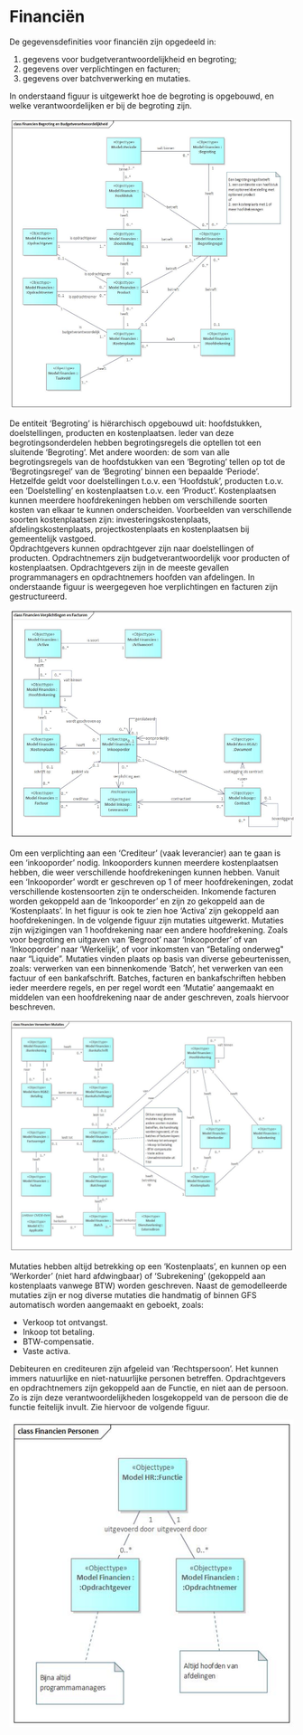 # Financiën

De gegevensdefinities voor financiën zijn opgedeeld in:

1. gegevens voor budgetverantwoordelijkheid en begroting;
2. gegevens over verplichtingen en facturen;
3. gegevens over batchverwerking en mutaties.

In onderstaand figuur is uitgewerkt hoe de begroting is opgebouwd, en welke verantwoordelijken er bij de begroting zijn.

![Begroting en Budget Financiën][financienBegrotingEnBudget]

De entiteit ‘Begroting’ is hiërarchisch opgebouwd uit: hoofdstukken, doelstellingen, producten en kostenplaatsen. Ieder van deze begrotingsonderdelen hebben begrotingsregels die optellen tot een sluitende ‘Begroting’. Met andere woorden: de som van alle begrotingsregels van de hoofdstukken van een ‘Begroting’ tellen op tot de ‘Begrotingsregel’ van de ‘Begroting’ binnen een bepaalde ‘Periode’. Hetzelfde geldt voor doelstellingen t.o.v. een ‘Hoofdstuk’, producten t.o.v. een ‘Doelstelling’ en kostenplaatsen t.o.v. een ‘Product’.
Kostenplaatsen kunnen meerdere hoofdrekeningen hebben om verschillende soorten kosten van elkaar te kunnen onderscheiden. Voorbeelden van verschillende soorten kostenplaatsen zijn: investeringskostenplaats, afdelingskostenplaats, projectkostenplaats en kostenplaatsen bij gemeentelijk vastgoed.  
Opdrachtgevers kunnen opdrachtgever zijn naar doelstellingen of producten. Opdrachtnemers zijn budgetverantwoordelijk voor producten of kostenplaatsen. Opdrachtgevers zijn in de meeste gevallen programmanagers en opdrachtnemers hoofden van afdelingen.
In onderstaande figuur is weergegeven hoe verplichtingen en facturen zijn gestructureerd.

![Verplichtingen en Facturen Financiën][financienVerplichtingenEnFacturen]

Om een verplichting aan een ‘Crediteur’ (vaak leverancier) aan te gaan is een ‘inkooporder’ nodig. Inkooporders kunnen meerdere kostenplaatsen hebben, die weer verschillende hoofdrekeningen kunnen hebben. Vanuit een ‘Inkooporder’ wordt er geschreven op 1 of meer hoofdrekeningen, zodat verschillende kostensoorten zijn te onderscheiden.  Inkomende facturen worden gekoppeld aan de ‘Inkooporder’ en zijn zo gekoppeld aan de ‘Kostenplaats’. In het figuur is ook te zien hoe ‘Activa’ zijn gekoppeld aan hoofdrekeningen.
In de volgende figuur zijn mutaties uitgewerkt. Mutaties zijn wijzigingen van 1 hoofdrekening naar een andere hoofdrekening. Zoals voor begroting en uitgaven van ‘Begroot’ naar ‘Inkooporder’ of van ‘Inkooporder’ naar ‘Werkelijk’, of voor inkomsten van “Betaling onderweg" naar  “Liquide”.
Mutaties vinden plaats op basis van diverse gebeurtenissen, zoals: verwerken van een binnenkomende ‘Batch’, het verwerken van een factuur of een bankafschrift. Batches, facturen en bankafschriften hebben ieder meerdere regels, en per regel wordt een ‘Mutatie’ aangemaakt en middelen van een hoofdrekening naar de ander geschreven, zoals hiervoor beschreven.

![Verwerken Mutaties Financiën][financienVerwerkenMutaties]

Mutaties hebben altijd betrekking op een ‘Kostenplaats’, en kunnen op een ‘Werkorder’ (niet hard afdwingbaar) of ‘Subrekening’ (gekoppeld aan kostenplaats vanwege BTW) worden geschreven. 
Naast de gemodelleerde mutaties zijn er nog diverse mutaties die handmatig of binnen GFS automatisch worden aangemaakt en geboekt, zoals:

- Verkoop tot ontvangst.
- Inkoop tot betaling.
- BTW-compensatie.
- Vaste activa.

Debiteuren en crediteuren zijn afgeleid van ‘Rechtspersoon’. Het kunnen immers natuurlijke en niet-natuurlijke personen betreffen. Opdrachtgevers en opdrachtnemers zijn gekoppeld aan de Functie, en niet aan de persoon. Zo is zijn deze verantwoordelijkheden losgekoppeld van de persoon die de functie feitelijk invult. Zie hiervoor de volgende figuur.

![Personen en Financiën][financienPersonen]

[financienBegrotingEnBudget]: image/EAID_42C2960F_FED7_467e_AAB1_5195BED59A39.jpg "Begroting en Budget Financiën"
[financienVerplichtingenEnFacturen]: image/EAID_0723EB5C_4A2C_44d4_B15B_37AC71B5D711.jpg "Verplichtingen en Facturen Financiën"
[financienVerwerkenMutaties]: image/EAID_B758018F_CB22_420e_B4E4_E17EB5F71EDA.jpg "Verwerken Mutaties Financiën"
[financienPersonen]: image/EAID_CB1E27F6_9539_4037_8A93_07CC937D5D2E.jpg "Personen en Financiën"
